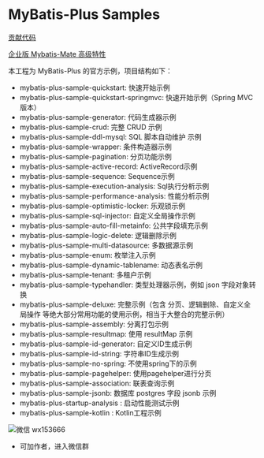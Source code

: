 # MyBatis-Plus Samples

[贡献代码](https://github.com/baomidou/mybatis-plus-samples)

[企业版 Mybatis-Mate 高级特性](https://gitee.com/baomidou/mybatis-mate-examples)

本工程为 MyBatis-Plus 的官方示例，项目结构如下：

- mybatis-plus-sample-quickstart: 快速开始示例
- mybatis-plus-sample-quickstart-springmvc: 快速开始示例（Spring MVC版本）
- mybatis-plus-sample-generator: 代码生成器示例
- mybatis-plus-sample-crud: 完整 CRUD 示例
- mybatis-plus-sample-ddl-mysql: SQL 脚本自动维护 示例
- mybatis-plus-sample-wrapper: 条件构造器示例
- mybatis-plus-sample-pagination: 分页功能示例
- mybatis-plus-sample-active-record: ActiveRecord示例
- mybatis-plus-sample-sequence: Sequence示例
- mybatis-plus-sample-execution-analysis: Sql执行分析示例
- mybatis-plus-sample-performance-analysis: 性能分析示例
- mybatis-plus-sample-optimistic-locker: 乐观锁示例
- mybatis-plus-sample-sql-injector: 自定义全局操作示例
- mybatis-plus-sample-auto-fill-metainfo: 公共字段填充示例
- mybatis-plus-sample-logic-delete: 逻辑删除示例
- mybatis-plus-sample-multi-datasource: 多数据源示例
- mybatis-plus-sample-enum: 枚举注入示例
- mybatis-plus-sample-dynamic-tablename: 动态表名示例
- mybatis-plus-sample-tenant: 多租户示例
- mybatis-plus-sample-typehandler: 类型处理器示例，例如  json 字段对象转换
- mybatis-plus-sample-deluxe: 完整示例（包含 分页、逻辑删除、自定义全局操作 等绝大部分常用功能的使用示例，相当于大整合的完整示例）
- mybatis-plus-sample-assembly: 分离打包示例
- mybatis-plus-sample-resultmap: 使用 resultMap 示例
- mybatis-plus-sample-id-generator: 自定义ID生成示例
- mybatis-plus-sample-id-string: 字符串ID生成示例
- mybatis-plus-sample-no-spring: 不使用spring下的示例
- mybatis-plus-sample-pagehelper: 使用pagehelper进行分页
- mybatis-plus-sample-association: 联表查询示例
- mybatis-plus-sample-jsonb: 数据库 postgres 字段 jsonb 示例
- mybatis-plus-startup-analysis : 启动性能测试示例
- mybatis-plus-sample-kotlin : Kotlin工程示例

![微信 wx153666](https://images.gitee.com/uploads/images/2021/0903/235825_2d017339_12260.jpeg)

- 可加作者，进入微信群
